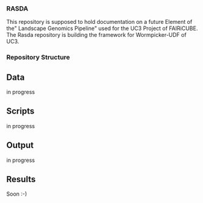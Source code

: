 ### RASDA 
This repository is supposed to hold documentation on a future Element of the" Landscape Genomics Pipeline" used for the UC3 Project of FAIRiCUBE. The Rasda repository is building the framework for  Wormpicker-UDF of UC3.

### Repository Structure

## Data

in progress

## Scripts

in progress

## Output

in progress

## Results

Soon :-)